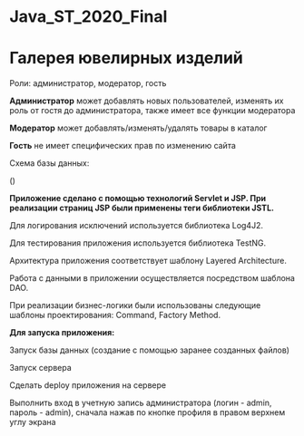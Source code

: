 # Java_ST_2020_Final
# Галерея ювелирных изделий
Роли: администратор, модератор, гость

**Администратор** может добавлять новых пользователей, изменять их роль от гостя до администратора, также имеет все функции модератора

**Модератор** может добавлять/изменять/удалять товары в каталог

**Гость** не имеет специфических прав по изменению сайта

Схема базы данных:

()

**Приложение сделано с помощью технологий Servlet и JSP. При реализации страниц JSP были применены теги библиотеки JSTL.**

  Для логирования исключений используется библиотека Log4J2.
  
  Для тестирования приложения используется библиотека TestNG.
  
  Архитектура приложения соответствует шаблону Layered Architecture.
	
  Работа с данными в приложении осуществляется посредством шаблона DAO.
	
  При реализации бизнес-логики были использованы следующие шаблоны проектирования: Command, Factory Method.

**Для запуска приложения:**

  Запуск базы данных (создание с помощью заранее созданных файлов)
	
  Запуск сервера
	
  Сделать deploy приложения на сервере
	
  Выполнить вход в учетную запись администратора (логин - admin, пароль - admin), сначала нажав по кнопке профиля в правом верхнем углу экрана
